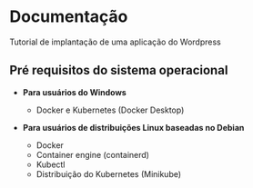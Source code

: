 # Documentação
Tutorial de implantação de uma aplicação do Wordpress

## Pré requisitos do sistema operacional
* **Para usuários do Windows**
  * Docker e Kubernetes (Docker Desktop)

* **Para usuários de distribuições Linux baseadas no Debian**
  * Docker
  * Container engine (containerd)
  * Kubectl
  * Distribuição do Kubernetes (Minikube)
